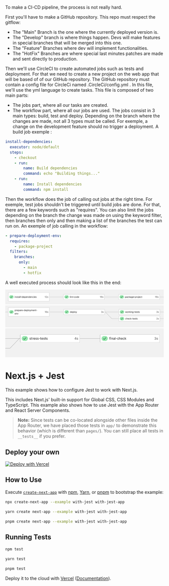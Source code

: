 To make a CI-CD pipeline, the process is not really hard.

First you'll have to make a GitHub repository. This repo must respect the gitflow:
- The "Main" Branch is the one where the currently deployed version is.
- The "Develop" branch is where things happen. Devs will make features in special branches that will be merged into this one.
- The "Feature" Branches where dev will implement functionalities.
- The "HotFix" Branches are where special last minutes patches are made and sent directly to production.

Then we'll use CircleCI to create automated jobs such as tests and deployment.
For that we need to create a new project on the web app that will be based of of our GitHub repository. The GitHub repository must contain a config file for CircleCi named
.CircleCi/config.yml . In this file, we'll use the yml language to create tasks. This file is composed of two main parts:
 - The jobs part, where all our tasks are created.
 - The workflow part, where all our jobs are used.
The jobs consist in 3 main types: build, test and deploy. Depending on the branch where the changes are made, not all 3 types must be called. For exemple, a change on the development feature should no trigger a deployment.
A build job exemple :
  ````yml
install-dependencies:
    executor: node/default
    steps:
      - checkout
      - run:
          name: Build dependencies
          command: echo "Building things..."
      - run:
          name: Install dependencies
          command: npm install
````

Then the workflow does the job of calling out jobs at the right time. For exemple, test jobs shouldn't be triggered until build jobs are done. For that, there are a few keywords such as "requires". You can also limit the jobs depending on the branch the change was made on using the keyword filter, then branches then only and then making a list of the branches the test can run on. An exemple of job calling in the workflow:

````yml
- prepare-deployment-env:
  requires:
    - package-project
  filters:
    branches:
      only:
        - main
        - hotfix
````

A well executed process should look like this in the end:

![Picture of jobs execution](images/BuildProcess1.png)
![Picture of jobs execution](images/BuildProcess2.png)
![Picture of jobs execution](images/BuildProcess3.png)

# Next.js + Jest

This example shows how to configure Jest to work with Next.js.

This includes Next.js' built-in support for Global CSS, CSS Modules and TypeScript. This example also shows how to use Jest with the App Router and React Server Components.

> **Note:** Since tests can be co-located alongside other files inside the App Router, we have placed those tests in `app/` to demonstrate this behavior (which is different than `pages/`). You can still place all tests in `__tests__` if you prefer.

## Deploy your own

[![Deploy with Vercel](https://vercel.com/button)](https://vercel.com/new/clone?repository-url=https://github.com/vercel/next.js/tree/canary/examples/with-jest&project-name=with-jest&repository-name=with-jest)

## How to Use

Execute [`create-next-app`](https://github.com/vercel/next.js/tree/canary/packages/create-next-app) with [npm](https://docs.npmjs.com/cli/init), [Yarn](https://yarnpkg.com/lang/en/docs/cli/create/), or [pnpm](https://pnpm.io) to bootstrap the example:

```bash
npx create-next-app --example with-jest with-jest-app
```

```bash
yarn create next-app --example with-jest with-jest-app
```

```bash
pnpm create next-app --example with-jest with-jest-app
```

## Running Tests

```bash
npm test
```

```bash
yarn test
```

```bash
pnpm test
```

Deploy it to the cloud with [Vercel](https://vercel.com/new?utm_source=github&utm_medium=readme&utm_campaign=next-example) ([Documentation](https://nextjs.org/docs/deployment)).
